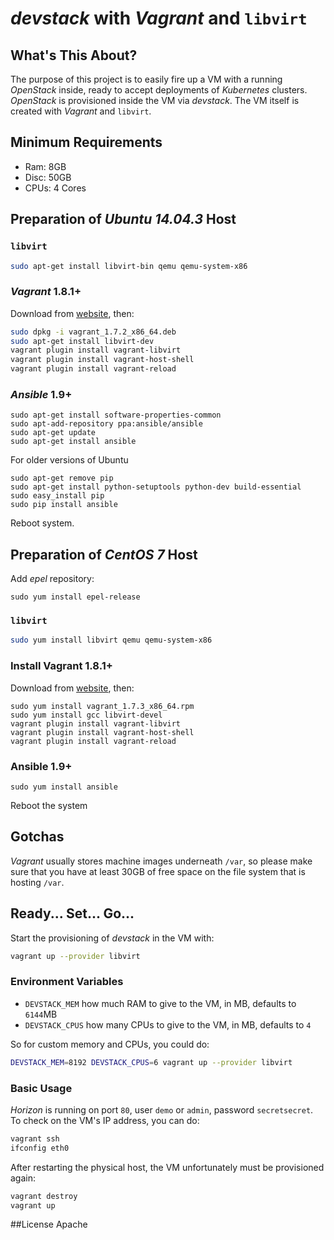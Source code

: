 # *devstack* with *Vagrant* and `libvirt`


## What's This About?
The purpose of this project is to easily fire up a VM with a running *OpenStack* inside, ready to accept deployments of *Kubernetes* clusters. *OpenStack* is provisioned inside the VM via *devstack*. The VM itself is created with *Vagrant* and `libvirt`.


## Minimum Requirements
* Ram: 8GB
* Disc: 50GB
* CPUs: 4 Cores


## Preparation of *Ubuntu 14.04.3* Host

### `libvirt`
```bash
sudo apt-get install libvirt-bin qemu qemu-system-x86
```

### *Vagrant* 1.8.1+
Download from [website](http://www.vagrantup.com/downloads.html), then:
```bash
sudo dpkg -i vagrant_1.7.2_x86_64.deb
sudo apt-get install libvirt-dev
vagrant plugin install vagrant-libvirt
vagrant plugin install vagrant-host-shell
vagrant plugin install vagrant-reload
```

### *Ansible* 1.9+
```
sudo apt-get install software-properties-common
sudo apt-add-repository ppa:ansible/ansible
sudo apt-get update
sudo apt-get install ansible
```

For older versions of Ubuntu

```
sudo apt-get remove pip
sudo apt-get install python-setuptools python-dev build-essential
sudo easy_install pip
sudo pip install ansible
```

Reboot system.


## Preparation of *CentOS 7* Host

Add *epel* repository:
```
sudo yum install epel-release
```

### `libvirt`
```bash
sudo yum install libvirt qemu qemu-system-x86
```

### Install Vagrant 1.8.1+
Download from [website](http://www.vagrantup.com/downloads.html), then:
```
sudo yum install vagrant_1.7.3_x86_64.rpm
sudo yum install gcc libvirt-devel
vagrant plugin install vagrant-libvirt
vagrant plugin install vagrant-host-shell
vagrant plugin install vagrant-reload
```

### Ansible 1.9+
```
sudo yum install ansible
```

Reboot the system


## Gotchas

*Vagrant* usually stores machine images underneath `/var`, so please make sure that you have at least 30GB of free space on the file system that is hosting `/var`.


## Ready... Set... Go...

Start the provisioning of *devstack* in the VM with:
```bash
vagrant up --provider libvirt
```

### Environment Variables
- `DEVSTACK_MEM` how much RAM to give to the VM, in MB, defaults to `6144`MB
- `DEVSTACK_CPUS` how many CPUs to give to the VM, in MB, defaults to `4`

So for custom memory and CPUs, you could do:
```bash
DEVSTACK_MEM=8192 DEVSTACK_CPUS=6 vagrant up --provider libvirt
```

### Basic Usage
*Horizon* is running on port `80`, user `demo` or `admin`, password `secretsecret`. To check on the VM's IP address, you can do:
```bash
vagrant ssh
ifconfig eth0
```

After restarting the physical host, the VM unfortunately must be provisioned again:
```bash
vagrant destroy
vagrant up
```
##License
Apache
